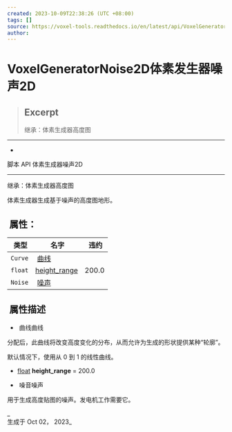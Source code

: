 ```yaml
---
created: 2023-10-09T22:38:26 (UTC +08:00)
tags: []
source: https://voxel-tools.readthedocs.io/en/latest/api/VoxelGeneratorNoise2D/
author: 
---
```


# VoxelGeneratorNoise2D体素发生器噪声2D

> ## Excerpt
> 继承：体素生成器高度图

---
-   [](https://voxel-tools.readthedocs.io/en/latest/)
  
脚本 API 体素生成器噪声2D

___

  
继承：体素生成器高度图

  
体素生成器生成基于噪声的高度图地形。

##  属性：

|  类型 |  名字 |  违约 |
| --- | --- | --- |
| `Curve` |  [曲线](https://voxel-tools.readthedocs.io/en/latest/api/VoxelGeneratorNoise2D/#i_curve) |  |
| `float` | [height\_range](https://voxel-tools.readthedocs.io/en/latest/api/VoxelGeneratorNoise2D/#i_height_range) | 200.0 |
| `Noise` |  [噪声](https://voxel-tools.readthedocs.io/en/latest/api/VoxelGeneratorNoise2D/#i_noise) |  |

##  属性描述

-    曲线曲线

  
分配后，此曲线将改变高度变化的分布，从而允许为生成的形状提供某种“轮廓”。

  
默认情况下，使用从 0 到 1 的线性曲线。

-   [float](https://docs.godotengine.org/en/stable/classes/class_float.html) **height\_range** = 200.0
    
-    噪音噪声
    

  
用于生成高度贴图的噪声。发电机工作需要它。

_  
生成于 Oct 02， 2023_
